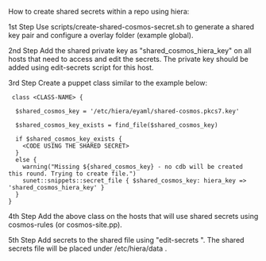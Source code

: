 How to create shared secrets within a repo using hiera:

1st Step
 Use scripts/create-shared-cosmos-secret.sh to generate a shared key pair and configure a overlay folder (example global).

2nd Step
 Add the shared private key as "shared_cosmos_hiera_key" on all hosts that need to access and edit the secrets. The private key should be added using edit-secrets script for this host.

3rd Step
 Create a puppet class similar to the example below:
```
 class <CLASS-NAME> {

  $shared_cosmos_key = '/etc/hiera/eyaml/shared-cosmos.pkcs7.key'

  $shared_cosmos_key_exists = find_file($shared_cosmos_key)

  if $shared_cosmos_key_exists {
    <CODE USING THE SHARED SECRET>
  }
  else {
    warning("Missing ${shared_cosmos_key} - no cdb will be created this round. Trying to create file.")
    sunet::snippets::secret_file { $shared_cosmos_key: hiera_key => 'shared_cosmos_hiera_key' }
  }
}
```
4th Step
 Add the above class on the hosts that will use shared secrets using cosmos-rules (or cosmos-site.pp).

5th Step
 Add secrets to the shared file using "edit-secrets <host> <overlay-folder>". The shared secrets file will be placed under <overlay-folder>/etc/hiera/data .


